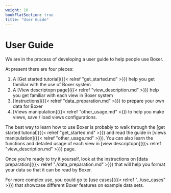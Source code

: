 ```yaml
---
weight: 10
bookFlatSection: true
title: "User Guide"
---
```


# User Guide 
We are in the process of developing a user guide to help people use Boxer.

At present there are four pieces:

1. A [Get started tutorial]({{< relref "get_started.md" >}}) help you get familiar with the use of Boxer system
2. A [View descriptopn page]({{< relref "view_description.md" >}}) help you get familiar with each view in Boxer system
3. [Instructions]({{< relref "data_preparation.md" >}}) to prepare your own data for Boxer 
4. [Views manipulation]({{< relref "other_usage.md" >}}) to help you make views, save / load views configurations.  


The best way to learn how to use Boxer is probably to walk through the [get started tutorial]({{< relref "get_started.md" >}}) and read the guide in [views manipulation]({{< relref "other_usage.md" >}}). You can also learn the functions and detailed usage of each view in [view descriptopn]({{< relref "view_description.md" >}}) page. 

Once you're ready to try it yourself, look at the instructions on [data preparation]({{< relref "./data_preparation.md" >}}) that will help you format your data so that it can be read by Boxer.

For more complex use, you could go to [use cases]({{< relref "../use_cases" >}}) that showcase different Boxer features on example data sets. 

<!-- When you are using Boxer, use the "+" at the top left to select a data set. You place new views in the workspace using the "views" panel (on the top right of the screen, below filters). Use the left or right mouse button to select the items in a Box (bars of bar charts, or squares of a confusion matrix). -->